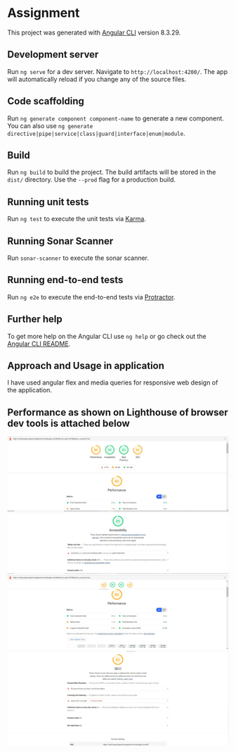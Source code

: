 # Assignment

This project was generated with [Angular CLI](https://github.com/angular/angular-cli) version 8.3.29.

## Development server

Run `ng serve` for a dev server. Navigate to `http://localhost:4200/`. The app will automatically reload if you change any of the source files.

## Code scaffolding

Run `ng generate component component-name` to generate a new component. You can also use `ng generate directive|pipe|service|class|guard|interface|enum|module`.

## Build

Run `ng build` to build the project. The build artifacts will be stored in the `dist/` directory. Use the `--prod` flag for a production build.

## Running unit tests

Run `ng test` to execute the unit tests via [Karma](https://karma-runner.github.io).

## Running Sonar Scanner

Run `sonar-scanner` to execute the sonar scanner.

## Running end-to-end tests

Run `ng e2e` to execute the end-to-end tests via [Protractor](http://www.protractortest.org/).

## Further help

To get more help on the Angular CLI use `ng help` or go check out the [Angular CLI README](https://github.com/angular/angular-cli/blob/master/README.md).

## Approach and Usage in application

I have used angular flex and media queries for responsive web design of the application.

## Performance as shown on Lighthouse of browser dev tools is attached below

![LightHouse with all indexs](https://github.com/mohit4834/sapient-assignment/blob/master/src/assets/performance-images/LightHouseReport.JPG)
![Accessibility Report](https://github.com/mohit4834/sapient-assignment/blob/master/src/assets/performance-images/Accessibility.JPG)
![Performance Report](https://github.com/mohit4834/sapient-assignment/blob/master/src/assets/performance-images/Performance.JPG)
![SEO Report](https://github.com/mohit4834/sapient-assignment/blob/master/src/assets/performance-images/SEO.JPG)


<!-- try out change to trigger multi branch pipeline -->
